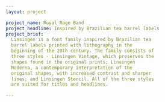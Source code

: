 ```yaml
---
layout: project

project_name: Royal Rage Band
project_headline: Inspired by Brazilian tea barrel labels
project_brief:
  Linsingen is a font family inspired by Brazilian tea
  barrel labels printed with lithography in the
  beginning of the 20th century. The family consists of
  three styles - Linsingen Vintage, which preserves the
  shapes found in the original prints; Linsingen
  Moderna, a contemporary interpretation of the
  original shapes, with increased contrast and sharper
  lines; and Linsingen Stencil. All of the three styles
  are suited for titles and headlines.

---
```

